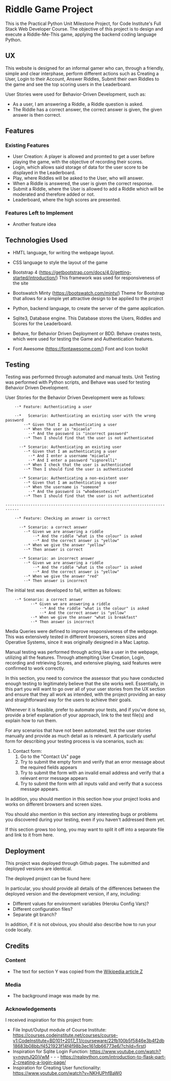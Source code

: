 # Riddle Game Project

This is the Practical Python Unit Milestone Project, for Code Institute's Full Stack Web Developer Course.
The objective of this project is to design and execute a Riddle-Me-This game, applying the backend coding language Python.

## UX

This website is designed for an informal gamer who can, through a friendly, simple and clear interphase, perform different actions such as Creating a User,
Login to their Account, Answer Riddles, Submit their own Riddles to the game and see the top scoring users in the Leaderboard. 

User Stories were used for Behavior-Driven Development, such as:
- As a user, I am answering a Riddle, a Riddle question is asked. 
- The Riddle has a correct answer, the correct answer is given, the given answer is then correct.


## Features

### Existing Features
- User Creation: A player is allowed and promted to get a user before playing the game, with the objective of recording their scores.
- Login, which allows said storage of data for the user score to be displayed in the Leaderboard.
- Play, where Riddles will be asked to the User, who will answer.
- When a Riddle is answered, the user is given the correct response.
- Submit a Riddle, where the User is allowed to add a Riddle which will be moderated and therefore added or not.
- Leaderboard, where the high scores are presented.


### Features Left to Implement
- Another feature idea

## Technologies Used

- HMTL language, for writing the webpage layout. 

- CSS language to style the layout of the game

- Bootstrap 4 (https://getbootstrap.com/docs/4.0/getting-started/introduction/)
    This framework was used for responsiveness of the site 

- Bootswatch Minty (https://bootswatch.com/minty/)
    Theme for Bootstrap that allows for a simple yet attractive design to be applied to the project

- Python, backend language, to create the server of the game application.

- Sqlite3, Database engine. 
    This Database stores the Users, Riddles and Scores for the Leaderboard. 

- Behave, for Behavior Driven Deployment or BDD.
    Behave creates tests, which were used for testing the Game and Authentication features.

- Font Awesome (https://fontawesome.com/)
    Font and Icon toolkit


## Testing
Testing was performed through automated and manual tests. 
Unit Testing was performed with Python scripts, and Behave was used for testing 
Behavior Driven Development. 

User Stories for the Behavior Driven Development were as follows:

        ⋅⋅* Feature: Authenticating a user
        
        ⋅⋅*   Scenario: Authenticating an existing user with the wrong password 
            ⋅⋅* Given that I am authenticating a user
            ⋅⋅* When the user is "micaela"
              ⋅⋅* And the password is "incorrect password"
            ⋅⋅* Then I should find that the user is not authenticated
          
          ⋅⋅* Scenario: Authenticating an existing user
            ⋅⋅* Given that I am authenticating a user
              ⋅⋅* And I enter a username "micaela"
              ⋅⋅* And I enter a password "signorelli"
            ⋅⋅* When I check that the user is authenticated
            ⋅⋅* Then I should find the user is authenticated
        
          ⋅⋅* Scenario: Authenticating a non-existent user
            ⋅⋅* Given that I am authenticating a user
            ⋅⋅* When the username is "someone"
              ⋅⋅* And the password is "whodoesntexist"
            ⋅⋅* Then I should find that the user is not authenticated
            
    ----------------------------------------------------------------------------
    
        ⋅⋅* Feature: Checking an answer is correct 
          
          ⋅⋅* Scenario: a correct answer
            ⋅⋅* Given we are answering a riddle
                ⋅⋅* And the riddle "what is the colour" is asked
                ⋅⋅* And the correct answer is "yellow"
            ⋅⋅* When we give the answer "yellow"
            ⋅⋅* Then answer is correct
            
          ⋅⋅* Scenario: an incorrect answer
            ⋅⋅* Given we are answering a riddle
                ⋅⋅* And the riddle "what is the colour" is asked
                ⋅⋅* And the correct answer is "yellow"
            ⋅⋅* When we give the answer "red"
            ⋅⋅* Then answer is incorrect
            
The initial test was developed to fail, written as follows:
        
        ⋅⋅* Scenario: a correct answer
               ⋅⋅* Given we are answering a riddle
                   ⋅⋅* And the riddle "what is the colour" is asked
                   ⋅⋅* And the correct answer is "yellow"
               ⋅⋅* When we give the answer "what is breakfast"
               ⋅⋅* Then answer is incorrect

Media Queries were defined to improve responsiveness of the webpage. This was 
extensively tested in different browsers, screen sizes and Operative Systems, 
since it was originally designed in a Mac Laptop.

Manual testing was performed through acting like a user in the webpage, utilizing all 
the features. Through attemplting User Creation, Login, recording and retrieving Scores, and 
extensive playing, said features were confirmed to work correctly.

In this section, you need to convince the assessor that you have conducted enough testing to 
legitimately believe that the site works well. Essentially, in this part you will want to go 
over all of your user stories from the UX section and ensure that they all work as intended, 
with the project providing an easy and straightforward way for the users to achieve their goals.

Whenever it is feasible, prefer to automate your tests, and if you've done so, provide a brief explanation of your approach, link to the test file(s) and explain how to run them.

For any scenarios that have not been automated, test the user stories manually and provide as much detail as is relevant. A particularly useful form for describing your testing process is via scenarios, such as:

1. Contact form:
    1. Go to the "Contact Us" page
    2. Try to submit the empty form and verify that an error message about the required fields appears
    3. Try to submit the form with an invalid email address and verify that a relevant error message appears
    4. Try to submit the form with all inputs valid and verify that a success message appears.

In addition, you should mention in this section how your project looks and works on different browsers and screen sizes.

You should also mention in this section any interesting bugs or problems you discovered during your testing, even if you haven't addressed them yet.

If this section grows too long, you may want to split it off into a separate file and link to it from here.

## Deployment

This project was deployed through Github pages.
The submitted and deployed versions are identical.

The deployed project can be found here:

In particular, you should provide all details of the differences between the deployed version and the development version, if any, including:
- Different values for environment variables (Heroku Config Vars)?
- Different configuration files?
- Separate git branch?

In addition, if it is not obvious, you should also describe how to run your code locally.


## Credits

### Content
- The text for section Y was copied from the [Wikipedia article Z](https://en.wikipedia.org/wiki/Z)

### Media
- The background image was made by me.

### Acknowledgements

I received inspiration for this project from:
 - File Input/Output module of Course Institute: https://courses.codeinstitute.net/courses/course-v1:CodeInstitute+BD101+2017_T1/courseware/22fb100b5f5846e3b4f2db18683b08bb/f4521923f14f4f98b3ec161db66773e6/?child=first)
 - Inspiration for Sqlite Login Function: https://www.youtube.com/watch?v=ngynJQ0iVwM - - - https://realpython.com/introduction-to-flask-part-2-creating-a-login-page/
 - Inspiration for Creating User functionality: https://www.youtube.com/watch?v=NKHUPhfBaW0